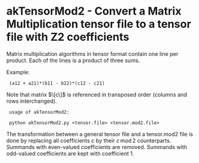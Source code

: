 
 # akTensorMod2 -  Convert a Matrix Multiplication tensor file to a tensor file with Z2 coefficients
 
 Matrix multiplication algorithms in tensor format contain one line per product.
 Each of the lines is a product of three sums.
 
 Example:
 
```
 (a12 + a21)*(b11 - b22)*(c12 - c21)
```

Note that matrix $\[c\]$ is referenced in transposed order (columns and rows interchanged).

```
 usage of akTensorMod2:
 
 python akTensorMod2.py <tensor.file> <tensor.mod2.file>
 ```
 
 The transformation between a general tensor file and a tensor.mod2 file is done by
 replacing all coefficients $c$ by their $c \,\text{mod}\, 2$ counterparts. Summands with even-valued coefficients
 are removed. Summands with odd-valued coefficients are kept with coefficient $1$.
 
 